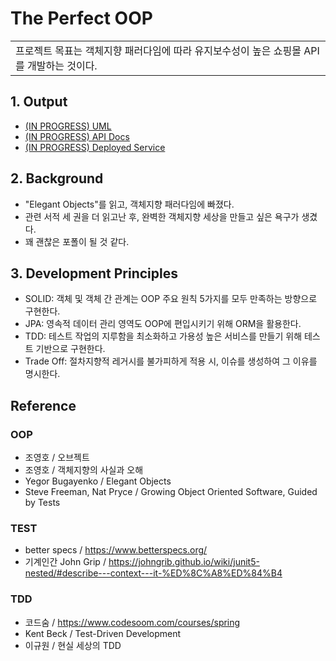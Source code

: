 # The Perfect OOP
<table>
<tr>
<td>
    프로젝트 목표는 객체지향 패러다임에 따라 유지보수성이 높은 쇼핑몰 API를 개발하는 것이다.
</td>
</tr>
</table>

## 1. Output
- [(IN PROGRESS) UML](https://github.com/MJbae/The-Perfect-OOP/wiki/Product-UML)
- [(IN PROGRESS) API Docs]()
- [(IN PROGRESS) Deployed Service]()

## 2. Background
- "Elegant Objects"를 읽고, 객체지향 패러다임에 빠졌다. 
- 관련 서적 세 권을 더 읽고난 후, 완벽한 객체지향 세상을 만들고 싶은 욕구가 생겼다.
- 꽤 괜찮은 포폴이 될 것 같다.

## 3. Development Principles
- SOLID: 객체 및 객체 간 관계는 OOP 주요 원칙 5가지를 모두 만족하는 방향으로 구현한다.
- JPA: 영속적 데이터 관리 영역도 OOP에 편입시키기 위해 ORM을 활용한다.
- TDD: 테스트 작업의 지루함을 최소화하고 가용성 높은 서비스를 만들기 위해 테스트 기반으로 구현한다.
- Trade Off: 절차지향적 레거시를 불가피하게 적용 시, 이슈를 생성하여 그 이유를 명시한다.

## Reference
### OOP
- 조영호 / 오브젝트
- 조영호 / 객체지향의 사실과 오해
- Yegor Bugayenko / Elegant Objects
- Steve Freeman, Nat Pryce / Growing Object Oriented Software, Guided by Tests
### TEST
- better specs / https://www.betterspecs.org/
- 기계인간 John Grip / https://johngrib.github.io/wiki/junit5-nested/#describe---context---it-%ED%8C%A8%ED%84%B4
### TDD
- 코드숨 / https://www.codesoom.com/courses/spring
- Kent Beck / Test-Driven Development
- 이규원 / 현실 세상의 TDD

